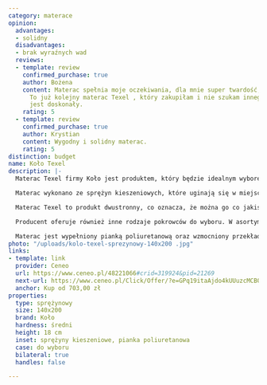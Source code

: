 ```yaml
---
category: materace
opinion:
  advantages:
  - solidny
  disadvantages:
  - brak wyraźnych wad
  reviews:
  - template: review
    confirmed_purchase: true
    author: Bożena
    content: Materac spełnia moje oczekiwania, dla mnie super twardość, jest wygodny.
      To już kolejny materac Texel , który zakupiłam i nie szukam innego, gdyż ten
      jest doskonały.
    rating: 5
  - template: review
    confirmed_purchase: true
    author: Krystian
    content: Wygodny i solidny materac.
    rating: 5
distinction: budget
name: Koło Texel
description: |-
  Materac Texel firmy Koło jest produktem, który będzie idealnym wyborem dla osób lubiących spać na średnio twardych powierzchniach. Producent oferuje wykonanie modelu o jednej strefie twardości. Można również wybrać wersję z siedmioma strefami twardości, które dopasowują się do sylwetki użytkownika.

  Materac wykonano ze sprężyn kieszeniowych, które uginają się w miejscu nacisku i zapewniają doskonałe podparcie ciała. Punktowy ucisk ma duże znaczenie w przypadku, gdy na materacu śpią dwie osoby. Takie rozwiązanie sprawia, że ruchy partnera są niewyczuwalne, gdy ten zmienia pozycję lub często wstaje w nocy.

  Materac Texel to produkt dwustronny, co oznacza, że można go co jakiś czas przewracać. Dzięki temu wytrzymałość modelu zostaje przedłużona. Takie rozwiązanie jest szczególnie przydatne w połączeniu z pokrowcem lato-zima. Wtedy łatwiej jest zapamiętać, żeby przewrócić posłanie co pół roku. Na zimę przeznaczona jest cieplejsza strona, pikowana wełną. Na okres letni wystarczy strona chłodniejsza, która zawiera bawełnę.

  Producent oferuje również inne rodzaje pokrowców do wyboru. W asortymencie znajdują się między innymi pokrycia z aloesem, wersje hipoalergiczne oraz z nitkami srebra. Dodatkową zaletą jest fakt, że pokrowiec można zdjąć i wyprać, co znacznie zwiększa higienę użytkowania produktu.

  Materac jest wypełniony pianką poliuretanową oraz wzmocniony przekładką tapicerską. Oba materiały sprawiają, że użytkowanie produktu staje się bardziej komfortowe. Zapewnia to również wyjątkowo zdrowy i wygodny sen. Materac sprawdzi się zarówno dla jednej, jak i dla dwóch osób. Możliwość dobrania określonych właściwości sprawia, że jest to produkt uniwersalny.
photo: "/uploads/kolo-texel-sprezynowy-140x200 .jpg"
links:
- template: link
  provider: Ceneo
  url: https://www.ceneo.pl/48221066#crid=319924&pid=21269
  next-url: https://www.ceneo.pl/Click/Offer/?e=GPq19itaAjdo4kUUuzcMCB0IHJDjKCh47EUNtlCmZXeXKc4Jhv2pMcxB5Y8dB5I72heG59Lv-O-DasQ0BlGH2XLyXLpPy-Kc5QZZRWH2aIniFjK2MuSYRqpxLzLDYZCDeSbyZKKLV6AlpzFK837Sr5gHUZe-szT7x9RdmzfVUJ0TEmZCrTb7NoWC2hgW2ze91YE3EXH6Ok-lUEzCWQUN3fLZPQhmdiKfI-vuc9p_P85B7CKbnXI8EWwRLGuMG_nipau_xkgZSOVEXveF1GHyguj_bw8g5WMEAIF_2MgWS7SIHB1zCcIhahqILrxb-GL00zzERM3YTTRFqnVb_G77Aw==&a=2&rc=notset
  anchor: Kup od 703,00 zł
properties:
  type: sprężynowy
  size: 140x200
  brand: Koło
  hardness: średni
  height: 18 cm
  inset: sprężyny kieszeniowe, pianka poliuretanowa
  case: do wyboru
  bilateral: true
  handles: false

---
```

